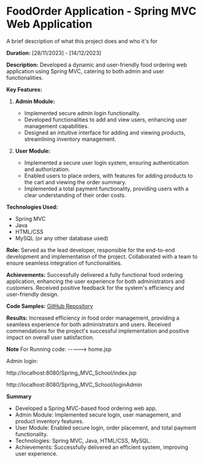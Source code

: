 
# FoodOrder Application - Spring MVC Web Application

A brief description of what this project does and who it's for

**Duration:** [28/11/2023] - [14/12/2023]

**Description:**
Developed a dynamic and user-friendly food ordering web application using Spring MVC, catering to both admin and user functionalities.

**Key Features:**
1. **Admin Module:**
   - Implemented secure admin login functionality.
   - Developed functionalities to add and view users, enhancing user management capabilities.
   - Designed an intuitive interface for adding and viewing products, streamlining inventory management.

2. **User Module:**
   - Implemented a secure user login system, ensuring authentication and authorization.
   - Enabled users to place orders, with features for adding products to the cart and viewing the order summary.
   - Implemented a total payment functionality, providing users with a clear understanding of their order costs.

**Technologies Used:**
- Spring MVC
- Java
- HTML/CSS
- MySQL (or any other database used)

**Role:**
Served as the lead developer, responsible for the end-to-end development and implementation of the project. Collaborated with a team to ensure seamless integration of functionalities.

**Achievements:**
Successfully delivered a fully functional food ordering application, enhancing the user experience for both administrators and customers. Received positive feedback for the system's efficiency and user-friendly design.

**Code Samples:**
[GitHub Repository](https://github.com/Arpanpanigrahi/FOOD_ORDER_APP_USING_SPRING_MVC)

**Results:**
Increased efficiency in food order management, providing a seamless experience for both administrators and users. Received commendations for the project's successful implementation and positive impact on overall user satisfaction.

**Note**
For Running code: -----> home.jsp

Admin login: 

http://localhost:8080/Spring_MVC_School/index.jsp

http://localhost:8080/Spring_MVC_School/loginAdmin

**Summary**
- Developed a Spring MVC-based food ordering web app.
- Admin Module: Implemented secure login, user management, and product inventory features.
- User Module: Enabled secure login, order placement, and total payment functionality.
- Technologies: Spring MVC, Java, HTML/CSS, MySQL.
- Achievements: Successfully delivered an efficient system, improving user experience.
